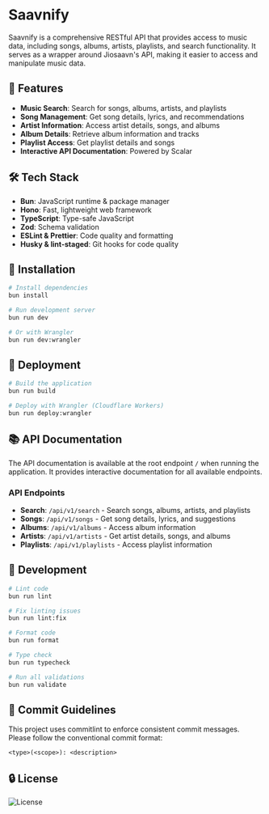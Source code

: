 # Saavnify

Saavnify is a comprehensive RESTful API that provides access to music data, including songs, albums, artists, playlists, and search functionality. It serves as a wrapper around Jiosaavn's API, making it easier to access and manipulate music data.

## 🚀 Features

- **Music Search**: Search for songs, albums, artists, and playlists
- **Song Management**: Get song details, lyrics, and recommendations
- **Artist Information**: Access artist details, songs, and albums
- **Album Details**: Retrieve album information and tracks
- **Playlist Access**: Get playlist details and songs
- **Interactive API Documentation**: Powered by Scalar

## 🛠️ Tech Stack

- **Bun**: JavaScript runtime & package manager
- **Hono**: Fast, lightweight web framework
- **TypeScript**: Type-safe JavaScript
- **Zod**: Schema validation
- **ESLint & Prettier**: Code quality and formatting
- **Husky & lint-staged**: Git hooks for code quality

## 🔧 Installation

```sh
# Install dependencies
bun install

# Run development server
bun run dev

# Or with Wrangler
bun run dev:wrangler
```

## 🚀 Deployment

```sh
# Build the application
bun run build

# Deploy with Wrangler (Cloudflare Workers)
bun run deploy:wrangler
```

## 📚 API Documentation

The API documentation is available at the root endpoint `/` when running the application. It provides interactive documentation for all available endpoints.

### API Endpoints

- **Search**: `/api/v1/search` - Search songs, albums, artists, and playlists
- **Songs**: `/api/v1/songs` - Get song details, lyrics, and suggestions
- **Albums**: `/api/v1/albums` - Access album information
- **Artists**: `/api/v1/artists` - Get artist details, songs, and albums
- **Playlists**: `/api/v1/playlists` - Access playlist information

## 🧪 Development

```sh
# Lint code
bun run lint

# Fix linting issues
bun run lint:fix

# Format code
bun run format

# Type check
bun run typecheck

# Run all validations
bun run validate
```

## 📝 Commit Guidelines

This project uses commitlint to enforce consistent commit messages. Please follow the conventional commit format:

```
<type>(<scope>): <description>
```

## 🔒 License

![License](https://img.shields.io/badge/License-MIT-blue.svg)
